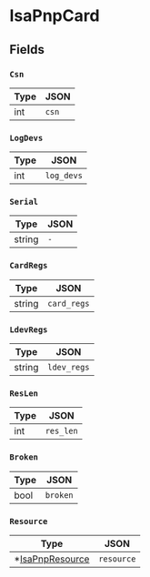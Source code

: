 # IsaPnpCard



## Fields


### `Csn`



| Type | JSON |
| ---- | -----------|
| int | `csn` |

### `LogDevs`



| Type | JSON |
| ---- | -----------|
| int | `log_devs` |

### `Serial`



| Type | JSON |
| ---- | -----------|
| string | `-` |

### `CardRegs`



| Type | JSON |
| ---- | -----------|
| string | `card_regs` |

### `LdevRegs`



| Type | JSON |
| ---- | -----------|
| string | `ldev_regs` |

### `ResLen`



| Type | JSON |
| ---- | -----------|
| int | `res_len` |

### `Broken`



| Type | JSON |
| ---- | -----------|
| bool | `broken` |

### `Resource`



| Type | JSON |
| ---- | -----------|
| *[IsaPnpResource](isa_pnp_resource.md) | `resource` |
